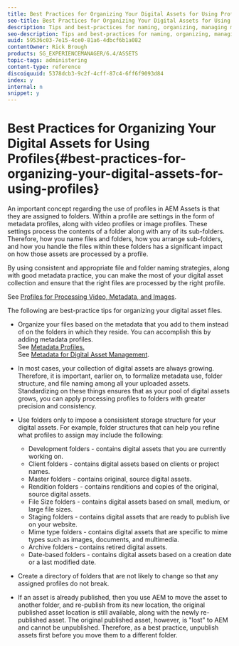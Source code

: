 ```yaml
---
title: Best Practices for Organizing Your Digital Assets for Using Profiles
seo-title: Best Practices for Organizing Your Digital Assets for Using Profiles
description: Tips and best-practices for naming, organizing, managing metadata for digital asset files.
seo-description: Tips and best-practices for naming, organizing, managing metadata for digital asset files.
uuid: 59536c03-7e15-4ce0-81a6-4dbcf6b1a082
contentOwner: Rick Brough
products: SG_EXPERIENCEMANAGER/6.4/ASSETS
topic-tags: administering
content-type: reference
discoiquuid: 5378dcb3-9c2f-4cff-87c4-6ff6f9093d84
index: y
internal: n
snippet: y
---
```


# Best Practices for Organizing Your Digital Assets for Using Profiles{#best-practices-for-organizing-your-digital-assets-for-using-profiles}

An important concept regarding the use of profiles in AEM Assets is that they are assigned to folders. Within a profile are settings in the form of metadata profiles, along with video profiles or image profiles. These settings process the contents of a folder along with any of its sub-folders. Therefore, how you name files and folders, how you arrange sub-folders, and how you handle the files within these folders has a significant impact on how those assets are processed by a profile.

By using consistent and appropriate file and folder naming strategies, along with good metadata practice, you can make the most of your digital asset collection and ensure that the right files are processed by the right profile.

See [Profiles for Processing Video, Metadata, and Images](../../assets/using/processing-profiles.md).

The following are best-practice tips for organizing your digital asset files.

* Organize your files based on the metadata that you add to them instead of on the folders in which they reside. You can accomplish this by adding metadata profiles.  
  See [Metadata Profiles.](../../assets/using/metadata-profiles.md)  
  See [Metadata for Digital Asset Management](../../assets/using/metadata.md).  

* In most cases, your collection of digital assets are always growing. Therefore, it is important, earlier on, to formalize metadata use, folder structure, and file naming among all your uploaded assets. Standardizing on these things ensures that as your pool of digital assets grows, you can apply processing profiles to folders with greater precision and consistency.
* Use folders only to impose a consisistent storage structure for your digital assets. For example, folder structures that can help you refine what profiles to assign may include the following:

    * Development folders - contains digital assets that you are currently working on.
    * Client folders - contains digital assets based on clients or project names.  
    * Master folders - contains original, source digital assets.  
    * Rendition folders - contains renditions and copies of the original, source digital assets.  
    * File Size folders - contains digital assets based on small, medium, or large file sizes.  
    * Staging folders - contains digital assets that are ready to publish live on your website.
    * Mime type folders - contains digital assets that are specific to mime types such as images, documents, and multimedia.
    * Archive folders - contains retired digital assets.
    * Date-based folders - contains digital assets based on a creation date or a last modified date.

* Create a directory of folders that are not likely to change so that any assigned profiles do not break.
* If an asset is already published, then you use AEM to move the asset to another folder, and re-publish from its new location, the original published asset location is still available, along with the newly re-published asset. The original published asset, however, is "lost" to AEM and cannot be unpublished. Therefore, as a best practice, unpublish assets first before you move them to a different folder.


